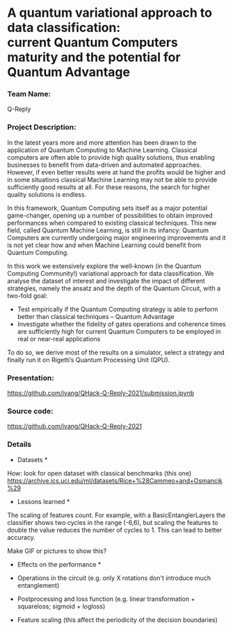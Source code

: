 # A quantum variational approach to data classification:<br>current Quantum Computers maturity and the potential for Quantum Advantage 

### Team Name: 

Q-Reply

### Project Description: 

In the latest years more and more attention has been drawn to the application of Quantum Computing to Machine Learning. Classical computers are often able to provide high quality solutions, thus enabling businesses to benefit from data-driven and automated approaches. However, if even better results were at hand the profits would be higher and in some situations classical Machine Learning may not be able to provide sufficiently good results at all. For these reasons, the search for higher quality solutions is endless. 

In this framework, Quantum Computing sets itself as a major potential game-changer, opening up a number of possibilities to obtain improved performances when compared to existing classical techniques. This new field, called Quantum Machine Learning, is still in its infancy: Quantum Computers are currently undergoing major engineering improvements and it is not yet clear how and when Machine Learning could benefit from Quantum Computing. 

In this work we extensively explore the well-known (in the Quantum Computing Community!) variational approach for data classification. We analyse the dataset of interest and investigate the impact of different strategies, namely the ansatz and the depth of the Quantum Circuit, with a two-fold goal: 

* Test empirically if the Quantum Computing strategy is able to perform better than classical techniques – Quantum Advantage 
* Investigate whether the fidelity of gates operations and coherence times are sufficiently high for current Quantum Computers to be employed in real or near-real applications 

To do so, we derive most of the results on a simulator, select a strategy and finally run it on Rigetti’s Quantum Processing Unit (QPU). 

### Presentation: 

https://github.com/ivang/QHack-Q-Reply-2021/submission.ipynb

### Source code: 

https://github.com/ivang/QHack-Q-Reply-2021

### Details

* Datasets *

How: look for open dataset with classical benchmarks (this one)
https://archive.ics.uci.edu/ml/datasets/Rice+%28Cammeo+and+Osmancik%29


* Lessons learned *

The scaling of features count. For example, with a BasicEntanglerLayers the classifier shows two cycles in the range (-6,6), but scaling the features to double the value reduces the number of cycles to 1. This can lead to better accuracy.

Make GIF or pictures to show this?

* Effects on the performance *

* Operations in the circuit (e.g. only X rotations don't introduce much entanglement)
* Postprocessing and loss function (e.g. linear transformation + squareloss; sigmoid + logloss)
* Feature scaling (this affect the periodicity of the decision boundaries)
